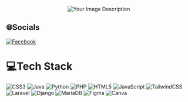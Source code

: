 <p align="center">
<img src="https://github.com/deJames-13/deJames-13/assets/109223910/2d4cb579-2833-48ef-bae7-4acc42f6c70d" alt="Your Image Description">
</p>

<!---
<a href="https://git.io/typing-svg"><img src="https://readme-typing-svg.demolab.com?font=JetBrains+Mono&weight=800&size=36&pause=300&color=1FF7A9&background=69574D00&center=true&vCenter=true&random=false&width=1000&height=100&lines=hi!+i+am+derick!;a+college+student+learning+how+to+code" alt="Typing SVG" /></a>
-->

## 🌐Socials
[![Facebook](https://img.shields.io/badge/Facebook-%231877F2.svg?logo=Facebook&logoColor=white)](https://facebook.com/the2ndpercyfied) 

# 💻Tech Stack
![CSS3](https://img.shields.io/badge/css3-%231572B6.svg?style=for-the-badge&logo=css3&logoColor=white) ![Java](https://img.shields.io/badge/java-%23ED8B00.svg?style=for-the-badge&logo=java&logoColor=white) ![Python](https://img.shields.io/badge/python-3670A0?style=for-the-badge&logo=python&logoColor=ffdd54) ![PHP](https://img.shields.io/badge/php-%23777BB4.svg?style=for-the-badge&logo=php&logoColor=white) ![HTML5](https://img.shields.io/badge/html5-%23E34F26.svg?style=for-the-badge&logo=html5&logoColor=white) ![JavaScript](https://img.shields.io/badge/javascript-%23323330.svg?style=for-the-badge&logo=javascript&logoColor=%23F7DF1E) ![TailwindCSS](https://img.shields.io/badge/tailwindcss-%2338B2AC.svg?style=for-the-badge&logo=tailwind-css&logoColor=white) ![Laravel](https://img.shields.io/badge/laravel-%23FF2D20.svg?style=for-the-badge&logo=laravel&logoColor=white) ![Django](https://img.shields.io/badge/django-%23092E20.svg?style=for-the-badge&logo=django&logoColor=white) ![MariaDB](https://img.shields.io/badge/MariaDB-003545?style=for-the-badge&logo=mariadb&logoColor=white) 	![Figma](https://img.shields.io/badge/figma-%23F24E1E.svg?style=for-the-badge&logo=figma&logoColor=white) ![Canva](https://img.shields.io/badge/Canva-%2300C4CC.svg?style=for-the-badge&logo=Canva&logoColor=white)

<!---
# 📊GitHub Stats :
![](https://github-readme-stats.vercel.app/api?username=deJames-13&theme=tokyonight&hide_border=false&include_all_commits=true&count_private=false)<br/>
![](https://github-readme-streak-stats.herokuapp.com/?user=deJames-13&theme=tokyonight&hide_border=false)<br/>
![](https://github-readme-stats.vercel.app/api/top-langs/?username=deJames-13&theme=tokyonight&hide_border=false&include_all_commits=true&count_private=true&layout=compact)

### ✍️Random Dev Quote
![](https://quotes-github-readme.vercel.app/api?type=horizontal&theme=tokyonight)

### 😂Random Dev Meme
<img src="https://random-memer.herokuapp.com/" width="512px"/>


---
[![](https://visitcount.itsvg.in/api?id=deJames-13&icon=0&color=0)](https://visitcount.itsvg.in).
................

-->

